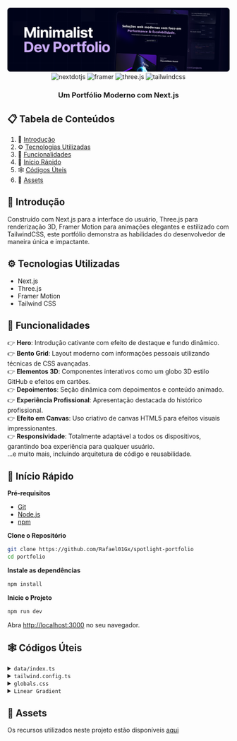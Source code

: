 
<div align="center">
  <br />
      <img src="public/cover.png" alt="Banner do Projeto">
    </a>
  <br />

  <div>
    <img src="https://img.shields.io/badge/-Next_JS-black?style=for-the-badge&logoColor=white&logo=nextdotjs&color=000000" alt="nextdotjs" />
    <img src="https://img.shields.io/badge/-Framer-black?style=for-the-badge&logoColor=white&logo=framer&color=0055FF" alt="framer" />
    <img src="https://img.shields.io/badge/-Three_JS-black?style=for-the-badge&logoColor=white&logo=threedotjs&color=000000" alt="three.js" />
    <img src="https://img.shields.io/badge/-Tailwind_CSS-black?style=for-the-badge&logoColor=white&logo=tailwindcss&color=06B6D4" alt="tailwindcss" />
  </div>

  <h3 align="center">Um Portfólio Moderno com Next.js</h3>

</div>

## 📋 Tabela de Conteúdos

1. 🤖 [Introdução](#introducao)
2. ⚙️ [Tecnologias Utilizadas](#tecnologias-utilizadas)
3. 🔋 [Funcionalidades](#funcionalidades)
4. 🤸 [Início Rápido](#inicio-rapido)
5. 🕸️ [Códigos Úteis](#codigos-uteis)
6. 🔗 [Assets](#assets)


## 🤖 Introdução

Construído com Next.js para a interface do usuário, Three.js para renderização 3D, Framer Motion para animações elegantes e estilizado com TailwindCSS, este portfólio demonstra as habilidades do desenvolvedor de maneira única e impactante.

## ⚙️ Tecnologias Utilizadas

- Next.js
- Three.js
- Framer Motion
- Tailwind CSS

## 🔋 Funcionalidades

👉 **Hero**: Introdução cativante com efeito de destaque e fundo dinâmico.  
👉 **Bento Grid**: Layout moderno com informações pessoais utilizando técnicas de CSS avançadas.  
👉 **Elementos 3D**: Componentes interativos como um globo 3D estilo GitHub e efeitos em cartões.  
👉 **Depoimentos**: Seção dinâmica com depoimentos e conteúdo animado.  
👉 **Experiência Profissional**: Apresentação destacada do histórico profissional.  
👉 **Efeito em Canvas**: Uso criativo de canvas HTML5 para efeitos visuais impressionantes.  
👉 **Responsividade**: Totalmente adaptável a todos os dispositivos, garantindo boa experiência para qualquer usuário.  
...e muito mais, incluindo arquitetura de código e reusabilidade.

## 🤸 Início Rápido

**Pré-requisitos**

- [Git](https://git-scm.com/)
- [Node.js](https://nodejs.org/en)
- [npm](https://www.npmjs.com/)

**Clone o Repositório**

```bash
git clone https://github.com/Rafael01Gx/spotlight-portfolio
cd portfolio
```

**Instale as dependências**

```bash
npm install
```

**Inicie o Projeto**

```bash
npm run dev
```

Abra [http://localhost:3000](http://localhost:3000) no seu navegador.

## 🕸️ Códigos Úteis

<details>
<summary><code>data/index.ts</code></summary>

```typescript
export const navItems = [
    { name: "Sobre", link: "#about" },
    { name: "Projetos", link: "#projects" },
    { name: "Depoimentos", link: "#testimonials" },
    { name: "Contato", link: "#contact" },
];

export const gridItems = [
    {
        id: 1,
        title: "Comunicação clara, projetos alinhados!",
        description: "",
        className: "lg:col-span-3 md:col-span-6 md:row-span-4 lg:min-h-[60vh]",
        imgClassName: "w-full h-full",
        titleClassName: "justify-end",
        img: "/b1.svg",
        spareImg: "",
    },
    {
        id: 2,
        title: "Disponibilidade flexível",
        description: "Remoto, híbrido e presencial.",
        className: "lg:col-span-2 md:col-span-3 md:row-span-2",
        imgClassName: "",
        titleClassName: "justify-start",
        img: "",
        spareImg: "",
    },
    {
        id: 3,
        title: "Minhas Stacks",
        description: "Em constante desenvolvimento.",
        className: "lg:col-span-2 md:col-span-3 md:row-span-2",
        imgClassName: "",
        titleClassName: "justify-center",
        img: "",
        spareImg: "",
    },
    {
        id: 4,
        title: "Cada desafio é um convite para criar o extraordinário.",
        description: "",
        className: "lg:col-span-2 md:col-span-3 md:row-span-1",
        imgClassName: "",
        titleClassName: "justify-start",
        img: "/grid.svg",
        spareImg: "/b4.svg",
    },

    {
        id: 5,
        title: "Explorando Novas Soluções",
        description: "Em breve mais informações...",
        className: "md:col-span-3 md:row-span-2",
        imgClassName: "absolute right-0 bottom-0 md:w-96 w-60",
        titleClassName: "justify-center md:justify-start lg:justify-center",
        img: "/b5.svg",
        spareImg: "/grid.svg",
    },
    {
        id: 6,
        title: "Pronto para o Próximo Passo?",
        description: "",
        className: "lg:col-span-2 md:col-span-3 md:row-span-1",
        imgClassName: "",
        titleClassName: "justify-center md:max-w-full max-w-60 text-center",
        img: "",
        spareImg: "",
    },
];

export const projects = [
    {
        id: 1,
        title: "AI Resume Analyzer",
        des: "Este projeto é uma aplicação web que permite analisar currículos com o apoio de inteligência artificial.Fornece feedbacks personalizados e pontuações ATS",
        img: "/p1.png",
        iconLists: ["/angular.svg", "/tail.svg", "/ts.svg","/git.svg"],
        link: "https://github.com/Rafael01Gx/resume-analyzer-ai",
    },
    {
        id: 2,
        title: "Award-Inspired Website",
        des: "Esse projeto é uma recriação interativa de um site no estilo Awwwards.",
        img: "/p2.png",
        iconLists: ["/angular.svg", "/tail.svg", "/ts.svg", "/gsap.svg", "/git.svg"],
        link: "https://github.com/Rafael01Gx/gsap_Awwwards",
    },
    {
        id: 3,
        title: "Movie App - Plix",
        des: "Aplicativo React Native/EXPO para Descoberta de Filmes com Busca Avançada.",
        img: "/p3.png",
        iconLists: ["/re.svg", "/tail.svg", "/ts.svg", "/app.svg"],
        link: "https://github.com/Rafael01Gx/react-native-playground",
    },
    {
        id: 4,
        title: "Lab Api Rest",
        des: "Esta API REST foi desenvolvida utilizando o framework NestJS e oferece uma solução robusta para aplicações web modernas. A aplicação conta com autenticação baseada em níveis de usuário, integração com banco de dados através do Prisma ORM e uma arquitetura bem estruturada seguindo os princípios do NestJS.",
        img: "/p4.png",
        iconLists: ["/nest.js.svg", "/ts.svg", "/mysql.svg", "/mongoDB.svg"],
        link: "https://github.com/Rafael01Gx/nest-lab-api",
    },
    {
        id: 5,
        title: "Web Lab",
        des: "Sistema web para gerenciamento de ordens de serviço e fluxo de amostras em um laboratório físico.",
        img: "/p6.png",
        iconLists: ["/angular.svg", "/ts.svg", "/git.svg", "/dock.svg"],
        link: "https://github.com/Rafael01Gx/angular-lab-web",
    },

];

export const testimonials = [
    {
        quote:
            "Esta seção será dedicada a relatos reais de clientes com quem tive o prazer de colaborar. Aqui, compartilho os resultados e aprendizados que construímos juntos.",
        name: "Depoimentos futuros",
        title: "Clientes e parceiros",
    },
    {
        quote:
            "Cada projeto traz novos desafios e conquistas. Após a entrega, os clientes poderão deixar aqui seu feedback — ajudando outras pessoas a conhecerem meu trabalho.",
        name: "Espaço reservado para você",
        title: "Depoimento profissional",
    },
    {
        quote:
            "Esta área está sendo preparada para mostrar a confiança e a satisfação dos parceiros que acreditaram no meu trabalho. Que tal escrever a próxima história comigo?",
        name: "Próximo cliente satisfeito",
        title: "Experiência em destaque",
    },
];


export const companies = [
    {
        id: 1,
        name: "cloudinary",
        img: "/cloud.svg",
        nameImg: "/cloudName.svg",
    },
    {
        id: 2,
        name: "appwrite",
        img: "/app.svg",
        nameImg: "/appName.svg",
    },
    {
        id: 3,
        name: "HOSTINGER",
        img: "/host.svg",
        nameImg: "/hostName.svg",
    },
    {
        id: 4,
        name: "stream",
        img: "/s.svg",
        nameImg: "/streamName.svg",
    },
    {
        id: 5,
        name: "docker.",
        img: "/dock.svg",
        nameImg: "/dockerName.svg",
    },
];

export const workExperience = [
    {
        id: 1,
        title: "Desenvolvedor Front-end (Estágio)",
        desc: "Atuei no desenvolvimento de interfaces responsivas com Angular e TailwindCSS, contribuindo na entrega de componentes reutilizáveis e otimizados para SEO.",
        className: "md:col-span-2",
        thumbnail: "/exp1.svg",
    },
    {
        id: 2,
        title: "Desenvolvedor Mobile - Playground",
        desc: "Participei da criação de um app mobile com React Native e Expo, entregando funcionalidades nativas e responsivas para Android e iOS.",
        className: "md:col-span-2",
        thumbnail: "/exp2.svg",
    },
    {
        id: 3,
        title: "Projeto Freelance - App Delivery",
        desc: "Desenvolvi uma aplicação full-stack para delivery local, utilizando NestJS, Firebase e Angular, com autenticação, pedidos em tempo real e painel administrativo.",
        className: "md:col-span-2",
        thumbnail: "/exp3.svg",
    },
    {
        id: 4,
        title: "Desenvolvedor Front-end (Projeto Pessoal)",
        desc: "Liderei a construção de um sistema de gestão com Angular 20, SSR, e backend em NestJS com Prisma e MySQL, focando em performance e boas práticas.",
        className: "md:col-span-2",
        thumbnail: "/exp4.svg",
    },
];


export const socialMedia = [
    {
        id: 1,
        img: "/git.svg",
        link: "https://github.com/Rafael01Gx",
    },
    {
        id: 2,
        img: "/link.svg",
        link: "https://www.linkedin.com/in/rafael-moraes-dev/",
    },
    {
        id: 3,
        img: "/insta.svg",
        link: "https://www.instagram.com/rafaelmoraes.dev/",
    },
];
```

</details>

<details>
<summary><code>tailwind.config.ts</code></summary>

```ts
import type { Config } from "tailwindcss";

const svgToDataUri = require("mini-svg-data-uri");

const colors = require("tailwindcss/colors");
const {
  default: flattenColorPalette,
} = require("tailwindcss/lib/util/flattenColorPalette");

const config = {
  darkMode: ["class"],
  content: [
    "./pages/**/*.{ts,tsx}",
    "./components/**/*.{ts,tsx}",
    "./app/**/*.{ts,tsx}",
    "./src/**/*.{ts,tsx}",
    "./data/**/*.{ts,tsx}",
  ],
  prefix: "",
  theme: {
    container: {
      center: true,
      padding: "2rem",
      screens: {
        "2xl": "1400px",
      },
    },
    extend: {
      colors: {
        black: {
          DEFAULT: "#000",
          100: "#000319",
          200: "rgba(17, 25, 40, 0.75)",
          300: "rgba(255, 255, 255, 0.125)",
        },
        white: {
          DEFAULT: "#FFF",
          100: "#BEC1DD",
          200: "#C1C2D3",
        },
        blue: {
          "100": "#E4ECFF",
        },
        purple: "#CBACF9",
        border: "hsl(var(--border))",
        input: "hsl(var(--input))",
        ring: "hsl(var(--ring))",
        background: "hsl(var(--background))",
        foreground: "hsl(var(--foreground))",
        primary: {
          DEFAULT: "hsl(var(--primary))",
          foreground: "hsl(var(--primary-foreground))",
        },
        secondary: {
          DEFAULT: "hsl(var(--secondary))",
          foreground: "hsl(var(--secondary-foreground))",
        },
        destructive: {
          DEFAULT: "hsl(var(--destructive))",
          foreground: "hsl(var(--destructive-foreground))",
        },
        muted: {
          DEFAULT: "hsl(var(--muted))",
          foreground: "hsl(var(--muted-foreground))",
        },
        accent: {
          DEFAULT: "hsl(var(--accent))",
          foreground: "hsl(var(--accent-foreground))",
        },
        popover: {
          DEFAULT: "hsl(var(--popover))",
          foreground: "hsl(var(--popover-foreground))",
        },
        card: {
          DEFAULT: "hsl(var(--card))",
          foreground: "hsl(var(--card-foreground))",
        },
      },
      borderRadius: {
        lg: "var(--radius)",
        md: "calc(var(--radius) - 2px)",
        sm: "calc(var(--radius) - 4px)",
      },
      keyframes: {
        "accordion-down": {
          from: { height: "0" },
          to: { height: "var(--radix-accordion-content-height)" },
        },
        "accordion-up": {
          from: { height: "var(--radix-accordion-content-height)" },
          to: { height: "0" },
        },
        spotlight: {
          "0%": {
            opacity: "0",
            transform: "translate(-72%, -62%) scale(0.5)",
          },
          "100%": {
            opacity: "1",
            transform: "translate(-50%,-40%) scale(1)",
          },
        },
        shimmer: {
          from: {
            backgroundPosition: "0 0",
          },
          to: {
            backgroundPosition: "-200% 0",
          },
        },
        moveHorizontal: {
          "0%": {
            transform: "translateX(-50%) translateY(-10%)",
          },
          "50%": {
            transform: "translateX(50%) translateY(10%)",
          },
          "100%": {
            transform: "translateX(-50%) translateY(-10%)",
          },
        },
        moveInCircle: {
          "0%": {
            transform: "rotate(0deg)",
          },
          "50%": {
            transform: "rotate(180deg)",
          },
          "100%": {
            transform: "rotate(360deg)",
          },
        },
        moveVertical: {
          "0%": {
            transform: "translateY(-50%)",
          },
          "50%": {
            transform: "translateY(50%)",
          },
          "100%": {
            transform: "translateY(-50%)",
          },
        },
        scroll: {
          to: {
            transform: "translate(calc(-50% - 0.5rem))",
          },
        },
      },
      animation: {
        "accordion-down": "accordion-down 0.2s ease-out",
        "accordion-up": "accordion-up 0.2s ease-out",
        spotlight: "spotlight 2s ease .75s 1 forwards",
        shimmer: "shimmer 2s linear infinite",
        first: "moveVertical 30s ease infinite",
        second: "moveInCircle 20s reverse infinite",
        third: "moveInCircle 40s linear infinite",
        fourth: "moveHorizontal 40s ease infinite",
        fifth: "moveInCircle 20s ease infinite",
        scroll:
          "scroll var(--animation-duration, 40s) var(--animation-direction, forwards) linear infinite",
      },
    },
  },
  plugins: [
    require("tailwindcss-animate"),
    addVariablesForColors,
    function ({ matchUtilities, theme }: any) {
      matchUtilities(
        {
          "bg-grid": (value: any) => ({
            backgroundImage: `url("${svgToDataUri(
              `<svg xmlns="http://www.w3.org/2000/svg" viewBox="0 0 32 32" width="100" height="100" fill="none" stroke="${value}"><path d="M0 .5H31.5V32"/></svg>`
            )}")`,
          }),
          "bg-grid-small": (value: any) => ({
            backgroundImage: `url("${svgToDataUri(
              `<svg xmlns="http://www.w3.org/2000/svg" viewBox="0 0 32 32" width="8" height="8" fill="none" stroke="${value}"><path d="M0 .5H31.5V32"/></svg>`
            )}")`,
          }),
          "bg-dot": (value: any) => ({
            backgroundImage: `url("${svgToDataUri(
              `<svg xmlns="http://www.w3.org/2000/svg" viewBox="0 0 32 32" width="16" height="16" fill="none"><circle fill="${value}" id="pattern-circle" cx="10" cy="10" r="1.6257413380501518"></circle></svg>`
            )}")`,
          }),
        },
        { values: flattenColorPalette(theme("backgroundColor")), type: "color" }
      );
    },
  ],
} satisfies Config;

function addVariablesForColors({ addBase, theme }: any) {
  let allColors = flattenColorPalette(theme("colors"));
  let newVars = Object.fromEntries(
    Object.entries(allColors).map(([key, val]) => [`--${key}`, val])
  );

  addBase({
    ":root": newVars,
  });
}

export default config;
```

</details>

<details>
<summary><code>globals.css</code></summary>

```css
@tailwind base;
@tailwind components;
@tailwind utilities;

@layer base {
  :root {
    --background: 0 0% 100%;
    --foreground: 240 10% 3.9%;

    --card: 0 0% 100%;
    --card-foreground: 240 10% 3.9%;

    --popover: 0 0% 100%;
    --popover-foreground: 240 10% 3.9%;

    --primary: 240 5.9% 10%;
    --primary-foreground: 0 0% 98%;

    --secondary: 240 4.8% 95.9%;
    --secondary-foreground: 240 5.9% 10%;

    --muted: 240 4.8% 95.9%;
    --muted-foreground: 240 3.8% 46.1%;

    --accent: 240 4.8% 95.9%;
    --accent-foreground: 240 5.9% 10%;

    --destructive: 0 84.2% 60.2%;
    --destructive-foreground: 0 0% 98%;

    --border: 240 5.9% 90%;
    --input: 240 5.9% 90%;
    --ring: 240 10% 3.9%;

    --radius: 0.5rem;
  }

  .dark {
    --background: 240 10% 3.9%;
    --foreground: 0 0% 98%;

    --card: 240 10% 3.9%;
    --card-foreground: 0 0% 98%;

    --popover: 240 10% 3.9%;
    --popover-foreground: 0 0% 98%;

    --primary: 0 0% 98%;
    --primary-foreground: 240 5.9% 10%;

    --secondary: 240 3.7% 15.9%;
    --secondary-foreground: 0 0% 98%;

    --muted: 240 3.7% 15.9%;
    --muted-foreground: 240 5% 64.9%;

    --accent: 240 3.7% 15.9%;
    --accent-foreground: 0 0% 98%;

    --destructive: 0 62.8% 30.6%;
    --destructive-foreground: 0 0% 98%;

    --border: 240 3.7% 15.9%;
    --input: 240 3.7% 15.9%;
    --ring: 240 4.9% 83.9%;
  }
}

@layer base {
  * {
    @apply border-border !scroll-smooth;
  }
  body {
    @apply bg-background text-foreground;
  }
  button {
    @apply active:outline-none;
  }
}

@layer utilities {
  .heading {
    @apply font-bold text-4xl md:text-5xl text-center;
  }

  .black-gradient {
    background: linear-gradient(90deg, #161a31 0%, #06091f 100%);
  }
}
```

</details>


<details>
<summary><code>Linear Gradient</code></summary>

```js
style={{
        //   add these two
        //   you can generate the color from here https://cssgradient.io/
        background: "rgb(4,7,29)",
        backgroundColor:
          "linear-gradient(90deg, rgba(4,7,29,1) 0%, rgba(12,14,35,1) 100%)",
      }}
```
</details>

## 🔗 Assets

Os recursos utilizados neste projeto estão disponíveis [aqui](https://github.com/Rafael01Gx/spotlight-portfolio/tree/master/public)


